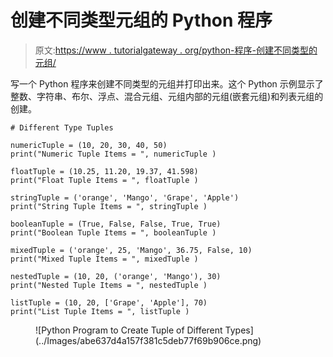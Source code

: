 # 创建不同类型元组的 Python 程序

> 原文:[https://www . tutorialgateway . org/python-程序-创建不同类型的元组/](https://www.tutorialgateway.org/python-program-to-create-tuple-of-different-types/)

写一个 Python 程序来创建不同类型的元组并打印出来。这个 Python 示例显示了整数、字符串、布尔、浮点、混合元组、元组内部的元组(嵌套元组)和列表元组的创建。

```
# Different Type Tuples

numericTuple = (10, 20, 30, 40, 50)
print("Numeric Tuple Items = ", numericTuple )

floatTuple = (10.25, 11.20, 19.37, 41.598)
print("Float Tuple Items = ", floatTuple )

stringTuple = ('orange', 'Mango', 'Grape', 'Apple')
print("String Tuple Items = ", stringTuple )

booleanTuple = (True, False, False, True, True)
print("Boolean Tuple Items = ", booleanTuple )

mixedTuple = ('orange', 25, 'Mango', 36.75, False, 10)
print("Mixed Tuple Items = ", mixedTuple )

nestedTuple = (10, 20, ('orange', 'Mango'), 30)
print("Nested Tuple Items = ", nestedTuple )

listTuple = (10, 20, ['Grape', 'Apple'], 70)
print("List Tuple Items = ", listTuple )
```

<figure class="wp-block-image size-large">![Python Program to Create Tuple of Different Types](../Images/abe637d4a157f381c5deb77f69b906ce.png)</figure>